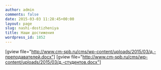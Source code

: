 ```yaml
---
author: admin
comments: false
date: 2015-03-03 11:28:45+00:00
layout: page
slug: nashi-dostizheniya
title: Наши достижения
wordpress_id: 1852
---
```


[gview file="http://www.cm-spb.ru/cms/wp-content/uploads/2015/03/д.-преподавателей.docx"]
[gview file="http://www.cm-spb.ru/cms/wp-content/uploads/2015/03/д.-студентов.docx"]
